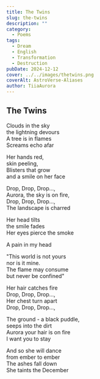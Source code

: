 ```yaml
---
title: The Twins
slug: the-twins
description: ""
category:
  - Poems
tags:
  - Dream
  - English
  - Transformation
  - Destruction
pubDate: 2024-12-12
cover: ../../images/thetwins.png
coverAlt: AstroVerse-Aliases
author: TiiaAurora
---
```


## The Twins

Clouds in the sky<br/>
the lightning devours<br/>
A tree is in flames<br/>
Screams echo afar<br/>

Her hands red, <br/>
skin peeling,<br/>
Blisters that grow<br/>
and a smile on her face<br/>

Drop, Drop, Drop...,<br/>
Aurora, the sky is on fire,<br/>
Drop, Drop, Drop...,<br/>
The landscape is charred<br/>

Her head tilts<br/>
the smile fades<br/>
Her eyes pierce the smoke<br/>

A pain in my head<br/>

"This world is not yours<br/>
nor is it mine. <br/>
The flame may consume<br/>
but never be confined"<br/>

Her hair catches fire<br/>
Drop, Drop, Drop...,<br/>
Her chest turn apart<br/>
Drop, Drop, Drop...,<br/>

The ground - a black puddle, <br/>
seeps into the dirt<br/>
Aurora your hair is on fire<br/>
I want you to stay<br/>

And so she will dance<br/>
from ember to ember<br/>
The ashes fall down<br/>
She taints the December <br/>
